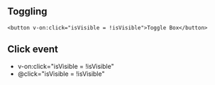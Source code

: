 


## Toggling

    <button v-on:click="isVisible = !isVisible">Toggle Box</button>

## Click event

- v-on:click="isVisible = !isVisible"
- @click="isVisible = !isVisible"